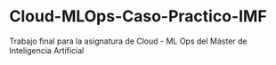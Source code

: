 # Cloud-MLOps-Caso-Practico-IMF
Trabajo final para la asignatura de Cloud - ML Ops del Máster de Inteligencia Artificial 
